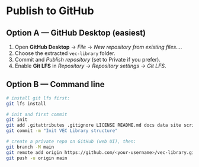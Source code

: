 # Publish to GitHub

## Option A — GitHub Desktop (easiest)
1. Open **GitHub Desktop** → *File* → *New repository from existing files...*.
2. Choose the extracted `vec-library` folder.
3. Commit and *Publish repository* (set to Private if you prefer).
4. Enable **Git LFS** in *Repository → Repository settings → Git LFS*.

## Option B — Command line
```bash
# install git lfs first:
git lfs install

# init and first commit
git init
git add .gitattributes .gitignore LICENSE README.md docs data site scripts
git commit -m "Init VEC Library structure"

# create a private repo on GitHub (web UI), then:
git branch -M main
git remote add origin https://github.com/<your-username>/vec-library.git
git push -u origin main
```
